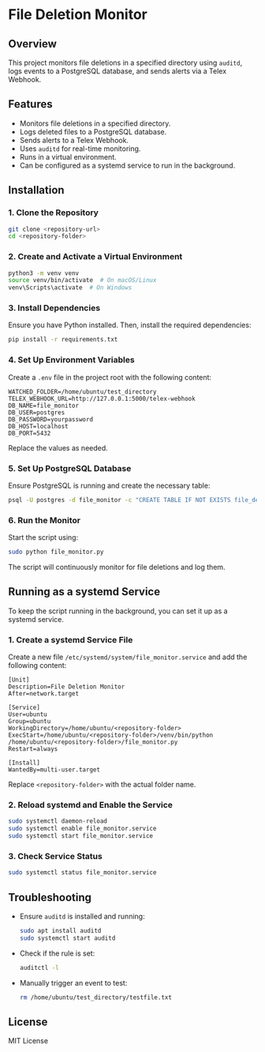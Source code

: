 # File Deletion Monitor

## Overview
This project monitors file deletions in a specified directory using `auditd`, logs events to a PostgreSQL database, and sends alerts via a Telex Webhook.

## Features
- Monitors file deletions in a specified directory.
- Logs deleted files to a PostgreSQL database.
- Sends alerts to a Telex Webhook.
- Uses `auditd` for real-time monitoring.
- Runs in a virtual environment.
- Can be configured as a systemd service to run in the background.

## Installation

### 1. Clone the Repository
```sh
git clone <repository-url>
cd <repository-folder>
```

### 2. Create and Activate a Virtual Environment
```sh
python3 -m venv venv
source venv/bin/activate  # On macOS/Linux
venv\Scripts\activate  # On Windows
```

### 3. Install Dependencies
Ensure you have Python installed. Then, install the required dependencies:
```sh
pip install -r requirements.txt
```

### 4. Set Up Environment Variables
Create a `.env` file in the project root with the following content:
```
WATCHED_FOLDER=/home/ubuntu/test_directory
TELEX_WEBHOOK_URL=http://127.0.0.1:5000/telex-webhook
DB_NAME=file_monitor
DB_USER=postgres
DB_PASSWORD=yourpassword
DB_HOST=localhost
DB_PORT=5432
```
Replace the values as needed.

### 5. Set Up PostgreSQL Database
Ensure PostgreSQL is running and create the necessary table:
```sh
psql -U postgres -d file_monitor -c "CREATE TABLE IF NOT EXISTS file_deletions (id SERIAL PRIMARY KEY, timestamp TIMESTAMP DEFAULT CURRENT_TIMESTAMP, file_path TEXT NOT NULL, deleted_by TEXT NOT NULL);"
```

### 6. Run the Monitor
Start the script using:
```sh
sudo python file_monitor.py
```
The script will continuously monitor for file deletions and log them.

## Running as a systemd Service
To keep the script running in the background, you can set it up as a systemd service.

### 1. Create a systemd Service File
Create a new file `/etc/systemd/system/file_monitor.service` and add the following content:
```
[Unit]
Description=File Deletion Monitor
After=network.target

[Service]
User=ubuntu
Group=ubuntu
WorkingDirectory=/home/ubuntu/<repository-folder>
ExecStart=/home/ubuntu/<repository-folder>/venv/bin/python /home/ubuntu/<repository-folder>/file_monitor.py
Restart=always

[Install]
WantedBy=multi-user.target
```
Replace `<repository-folder>` with the actual folder name.

### 2. Reload systemd and Enable the Service
```sh
sudo systemctl daemon-reload
sudo systemctl enable file_monitor.service
sudo systemctl start file_monitor.service
```

### 3. Check Service Status
```sh
sudo systemctl status file_monitor.service
```

## Troubleshooting
- Ensure `auditd` is installed and running:
  ```sh
  sudo apt install auditd
  sudo systemctl start auditd
  ```
- Check if the rule is set:
  ```sh
  auditctl -l
  ```
- Manually trigger an event to test:
  ```sh
  rm /home/ubuntu/test_directory/testfile.txt
  ```

## License
MIT License

